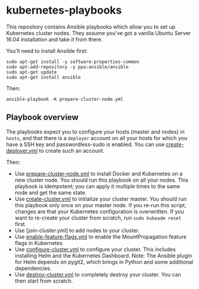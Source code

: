 # kubernetes-playbooks

This repository contains Ansible playbooks which allow you to set up Kubernetes cluster nodes.
They assume you've got a vanilla Ubuntu Server 16.04 installation and take it from there.

You'll need to install Ansible first:

```
sudo apt-get install -y software-properties-common
sudo apt-add-repository -y ppa:ansible/ansible
sudo apt-get update
sudo apt-get install ansible
```

Then:

```
ansible-playbook -K prepare-cluster-node.yml
```

## Playbook overview

The playbooks expect you to configure your hosts (master and nodes) in `hosts`, and that there is a `deployer` account on all your hosts for which you have a SSH key and passwordless-sudo is enabled. You can use [create-deployer.yml](create-deployer.yml) to create such an account.

Then:
* Use [prepare-cluster-node.yml](prepare-cluster-node.yml) to install Docker and Kubernetes on a new cluster node. You should run this
  playbook on all your nodes.
  This playbook is idempotent; you can apply it multiple times to the same node and get the same state.
* Use [create-cluster.yml](create-cluster.yml) to initialize your cluster master. You should run this playbook only once on your
  master node. If you re-run this script, changes are that your Kubernetes configuration is overwritten.
  If you want to re-create your cluster from scratch, run `sudo kubeadm reset` first.
* Use [join-cluster.yml] to add nodes to your cluster.
* Use [enable-feature-flags.yml](enable-feature-flags.yml) to enable the MountPropagation feature flags in Kubernetes
* Use [configure-cluster.yml](configure-cluster.yml) to configure your cluster. This includes installing Helm and the
  Kubernetes Dashboard.
  Note: The Ansible plugin for Helm depends on pygit2, which brings in Python and some additional dependencies.
* Use [destroy-cluster.yml](destroy-cluster.yml) to completely destroy your cluster. You can then start from scratch.

